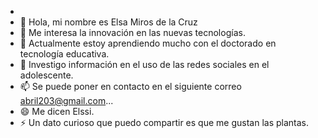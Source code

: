 - <img crs="presentacon.jpg">
- 👋 Hola, mi nombre es Elsa Miros de la Cruz
- 👀 Me interesa la innovación en las nuevas tecnologías.
- 🌱 Actualmente estoy aprendiendo mucho con el doctorado en tecnología  educativa.
- 💞️ Investigo  información en el uso de las redes sociales en el adolescente.
- 📫 Se puede poner en contacto en el siguiente correo abril203@gmail.com...
- 😄 Me dicen Elssi.
- ⚡ Un dato curioso que puedo compartir es que me gustan las plantas.

<!---
Elssiemc24/Elssiemc24 is a ✨ special ✨ repository because its `README.md` (this file) appears on your GitHub profile.
You can click the Preview link to take a look at your changes.
--->
